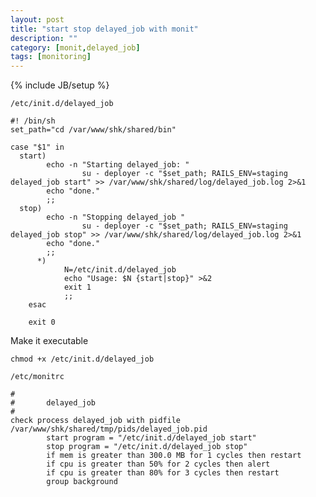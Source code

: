```yaml
---
layout: post
title: "start stop delayed_job with monit"
description: ""
category: [monit,delayed_job]
tags: [monitoring]
---
```

{% include JB/setup %}

`/etc/init.d/delayed_job`

    #! /bin/sh
    set_path="cd /var/www/shk/shared/bin"

    case "$1" in
      start)
            echo -n "Starting delayed_job: "
                    su - deployer -c "$set_path; RAILS_ENV=staging delayed_job start" >> /var/www/shk/shared/log/delayed_job.log 2>&1
            echo "done."
            ;;
      stop)
            echo -n "Stopping delayed_job "
                    su - deployer -c "$set_path; RAILS_ENV=staging delayed_job stop" >> /var/www/shk/shared/log/delayed_job.log 2>&1
            echo "done."
            ;;
          *)
                N=/etc/init.d/delayed_job
                echo "Usage: $N {start|stop}" >&2
                exit 1
                ;;
        esac

        exit 0


Make it executable

    chmod +x /etc/init.d/delayed_job


`/etc/monitrc`

    #
    #       delayed_job
    #
    check process delayed_job with pidfile /var/www/shk/shared/tmp/pids/delayed_job.pid
            start program = "/etc/init.d/delayed_job start"
            stop program = "/etc/init.d/delayed_job stop"
            if mem is greater than 300.0 MB for 1 cycles then restart
            if cpu is greater than 50% for 2 cycles then alert
            if cpu is greater than 80% for 3 cycles then restart
            group background
